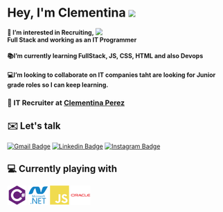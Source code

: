  


<!---
clemenvperez/clemenvperez is a ✨ special ✨ repository because its `README.md` (this file) appears on your GitHub profile.
You can click the Preview link to take a look at your changes.
--->


# Hey, I'm Clementina <img aling='right' src= "https://media.giphy.com/media/v1.Y2lkPTc5MGI3NjExZTM1MzQ3NGQ2NmU5NzFjN2Y0YTg1MDRlYzNlYWY1ODFmNWFjYTQ3YiZlcD12MV9pbnRlcm5hbF9naWZzX2dpZklkJmN0PXM/eYrDqRKp4XjmdUYLAk/giphy.gif" width="50">
 
<img align='right' src="https://64.media.tumblr.com/48c2732815d101186462eb4b664add67/cdbdcd50de3e06e7-f1/s1280x1920/ca0504987281dcdaf35c85731fa9c105319f8cd2.gifv" width="300">
<h4> 🧠 I’m interested in Recruiting, Full Stack and working as an IT Programmer </h4>
<h4> 📚I’m currently learning FullStack, JS, CSS, HTML and also Devops
<h4> 💻I’m looking to collaborate on IT companies taht are looking for Junior grade roles so I can keep learning.
<h3>💼 IT Recruiter at <a href="https://www.linkedin.com/in/clementina-perez-26b559263/">Clementina Perez</a></h3>


## :envelope: Let's talk
 
[![Gmail Badge](https://img.shields.io/badge/-clemenvperez@gmail.com-c14438?style=flat-square&logo=Gmail&logoColor=white&link=mailto:achyutghosh06@gmail.com)](mailto:clemenvperez06@gmail.com)
[![Linkedin Badge](https://img.shields.io/badge/-LinkedIn-0e76a8?style=flat-square&logo=Linkedin&logoColor=white)](https://www.linkedin.com/in/clemenvperez/)
 [![Instagram Badge](https://img.shields.io/badge/-Instagram-e4405f?style=flat-square&logo=Instagram&logoColor=white)](https://instagram.com/clemenvperez/)

## :computer: Currently playing with 
<p align="left">
  <img src="https://raw.githubusercontent.com/devicons/devicon/master/icons/csharp/csharp-plain.svg" alt="csharp" width="45" height="45" />
  <img src="https://raw.githubusercontent.com/devicons/devicon/master/icons/dot-net/dot-net-plain-wordmark.svg" alt="dotnet" width="45" height="45" />
  <img src="https://raw.githubusercontent.com/devicons/devicon/master/icons/javascript/javascript-plain.svg" alt="javascript" width="45" height="45" />
  <img src="https://raw.githubusercontent.com/devicons/devicon/master/icons/oracle/oracle-original.svg" alt="oracle" width="45" height="45" />
</p>
<br>